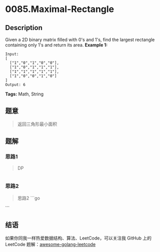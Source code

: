 # 0085.Maximal-Rectangle

## Description

Given a 2D binary matrix filled with 0's and 1's, find the largest rectangle containing only 1's and return its area. **Example 1:**

```text
Input:
[
  ["1","0","1","0","0"],
  ["1","0","1","1","1"],
  ["1","1","1","1","1"],
  ["1","0","0","1","0"]
]
Output: 6
```

**Tags:** Math, String

## 题意

> 返回三角形最小面积

## 题解

### 思路1

> DP

```go

```

### 思路2

> 思路2 \`\`\`go

\`\`\`

## 结语

如果你同我一样热爱数据结构、算法、LeetCode，可以关注我 GitHub 上的 LeetCode 题解：[awesome-golang-leetcode](https://github.com/kylesliu/awesome-golang-algorithm)

